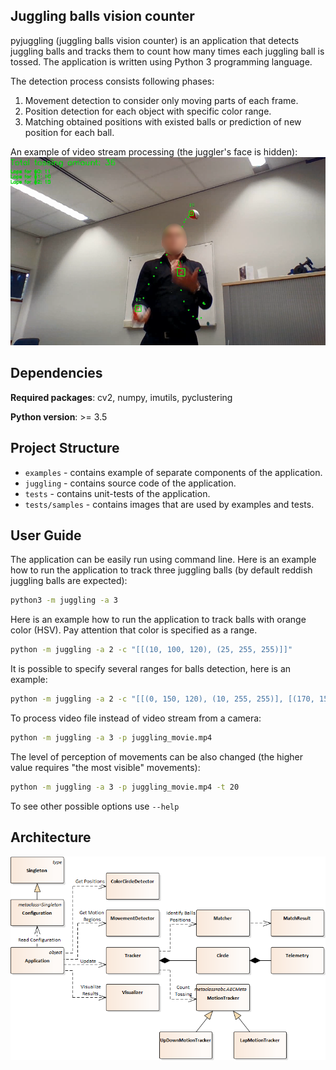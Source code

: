 Juggling balls vision counter
-----------------------------

pyjuggling (juggling balls vision counter) is an application that detects juggling balls and tracks them to count how many times each juggling ball is tossed. The application is written using Python 3 programming language.

The detection process consists following phases:
1. Movement detection to consider only moving parts of each frame.
2. Position detection for each object with specific color range.
3. Matching obtained positions with existed balls or prediction of new position for each ball.

An example of video stream processing (the juggler's face is hidden):
![Juggling counting example](docs/juggling-example-2-without-face.png)


Dependencies
------------

**Required packages**: cv2, numpy, imutils, pyclustering

**Python version**: >= 3.5


Project Structure
-----------------

- `examples` - contains example of separate components of the application.
- `juggling` - contains source code of the application.
- `tests` - contains unit-tests of the application.
- `tests/samples` - contains images that are used by examples and tests.


User Guide
----------

The application can be easily run using command line. Here is an example how to run the application to track three juggling balls (by default reddish juggling balls are expected):
```bash
python3 -m juggling -a 3
```

Here is an example how to run the application to track balls with orange color (HSV). Pay attention that color is specified as a range.
```bash
python -m juggling -a 2 -c "[[(10, 100, 120), (25, 255, 255)]]"
```

It is possible to specify several ranges for balls detection, here is an example:
```bash
python -m juggling -a 2 -c "[[(0, 150, 120), (10, 255, 255)], [(170, 150, 120), (180, 255, 255)]]"
```

To process video file instead of video stream from a camera:
```bash
python -m juggling -a 3 -p juggling_movie.mp4
```

The level of perception of movements can be also changed (the higher value requires "the most visible" movements):
```bash
python -m juggling -a 3 -p juggling_movie.mp4 -t 20
```

To see other possible options use `--help`


Architecture
------------

![Juggling counting example](docs/juggling-architecture.png)
